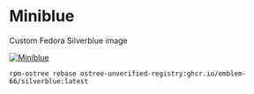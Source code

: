 # Miniblue

Custom Fedora Silverblue image

[![Miniblue](https://github.com/Emblem-66/Miniblue/actions/workflows/build.yml/badge.svg)](https://github.com/Emblem-66/Miniblue/actions/workflows/build.yml)


```
rpm-ostree rebase ostree-unverified-registry:ghcr.io/emblem-66/silverblue:latest
```
